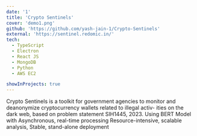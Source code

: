 ```yaml
---
date: '1'
title: 'Crypto Sentinels'
cover: 'demo1.png'
github: 'https://github.com/yash-jain-1/Crypto-Sentinels'
external: 'https://sentinel.redomic.in/'
tech:
  - TypeScript
  - Electron
  - React JS 
  - MongoDB
  - Python
  - AWS EC2

showInProjects: true
---
```


Crypto Sentinels is a toolkit for government agencies to monitor and deanonymize cryptocurrency wallets related to illegal activ-
ities on the dark web, based on problem statement SIH1445, 2023. Using BERT Model with Asynchronous, real-time processing
Resource-intensive, scalable analysis, Stable, stand-alone deployment

